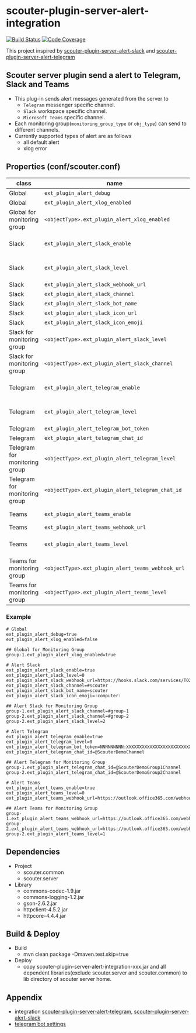 # scouter-plugin-server-alert-integration

[![Build Status](https://travis-ci.com/wellstyle/scouter-plugin-server-alert-integration.svg?branch=master)](https://travis-ci.com/wellstyle/scouter-plugin-server-alert-integration)
[![Code Coverage](https://codecov.io/gh/wellstyle/scouter-plugin-server-alert-integration/branch/master/graph/badge.svg)](https://codecov.io/gh/wellstyle/scouter-plugin-server-alert-integration)

This project inspired by [scouter-plugin-server-alert-slack](https://github.com/scouter-contrib/scouter-plugin-server-alert-slack) and [scouter-plugin-server-alert-telegram](https://github.com/scouter-contrib/scouter-plugin-server-alert-telegram)

## Scouter server plugin send a alert to Telegram, Slack and Teams

- This plug-in sends alert messages generated from the server to 
    - `Telegram` messenger specific channel.
    - `Slack` workspace specific channel.
    - `Microsoft Teams` specific channel.
- Each monitoring group(`monitoring_group_type` or `obj_type`) can send to different channels.
- Currently supported types of alert are as follows
    - all default alert 
    - xlog error 

## Properties (conf/scouter.conf)

class | name | desc | default 
--- | --- | --- | ---
Global | `ext_plugin_alert_debug` | debug logging option | false
Global | `ext_plugin_alert_xlog_enabled` | use xlog error |  false
Global for monitoring group | `<objectType>.ext_plugin_alert_xlog_enabled` | use xlog error of `monitoring_group_type` or `obj_type` |  `ext_plugin_alert_xlog_enabled`
Slack | `ext_plugin_alert_slack_enable` | use alert to a slack workspace or not (true / false) | false
Slack | `ext_plugin_alert_slack_level` | alert level to send (0: INFO, 1: WARN, 2: ERROR, 3: FATAL) | 0
Slack | `ext_plugin_alert_slack_webhook_url` | slack webhook url | null
Slack | `ext_plugin_alert_slack_channel` | slack channel name | null
Slack | `ext_plugin_alert_slack_bot_name` | slack bot name | null
Slack | `ext_plugin_alert_slack_icon_url` | slack icon url | null
Slack | `ext_plugin_alert_slack_icon_emoji` | slack icon emoji | null
Slack for monitoring group | `<objectType>.ext_plugin_alert_slack_level` | alert level to send of `monitoring_group_type` or `obj_type` | `ext_plugin_alert_slack_level`
Slack for monitoring group | `<objectType>.ext_plugin_alert_slack_channel` | slack channel name of `monitoring_group_type` or `obj_type` | `ext_plugin_alert_slack_channel`
Telegram | `ext_plugin_alert_telegram_enable` | use alert to a telegram messenger or not (true / false) | false
Telegram | `ext_plugin_alert_telegram_level` | alert level to send (0: INFO, 1: WARN, 2: ERROR, 3: FATAL) | 0
Telegram | `ext_plugin_alert_telegram_bot_token` | telegram bot token | null
Telegram | `ext_plugin_alert_telegram_chat_id` | telegram chat-room id | null
Telegram for monitoring group | `<objectType>.ext_plugin_alert_telegram_level` | alert level to send of `monitoring_group_type` or `obj_type` | `ext_plugin_alert_telegram_level`
Telegram for monitoring group | `<objectType>.ext_plugin_alert_telegram_chat_id` | slack telegram chat-room id of `monitoring_group_type` or `obj_type` | `ext_plugin_alert_telegram_chat_id`
Teams | `ext_plugin_alert_teams_enable` | use alert to a teams or not (true / false) | false
Teams | `ext_plugin_alert_teams_webhook_url` | teams webhook url | null
Teams | `ext_plugin_alert_teams_level` | alert level to send (0: INFO, 1: WARN, 2: ERROR, 3: FATAL) | 0
Teams for monitoring group | `<objectType>.ext_plugin_alert_teams_webhook_url` | teams webhook url of `monitoring_group_type` or `obj_type` | `ext_plugin_alert_teams_webhook_url`
Teams for monitoring group | `<objectType>.ext_plugin_alert_teams_level` | alert level to send of `monitoring_group_type` or `obj_type` | `ext_plugin_alert_teams_level`

### Example

``` properties
# Global
ext_plugin_alert_debug=true
ext_plugin_alert_xlog_enabled=false

## Global for Monitoring Group
group-1.ext_plugin_alert_xlog_enabled=true

# Alert Slack
ext_plugin_alert_slack_enable=true
ext_plugin_alert_slack_level=0
ext_plugin_alert_slack_webhook_url=https://hooks.slack.com/services/T02XXXXX/B159XXXXX/W5CDXXXXXXXXXXXXXXXXXXXX
ext_plugin_alert_slack_channel=#scouter
ext_plugin_alert_slack_bot_name=scouter
ext_plugin_alert_slack_icon_emoji=:computer:

## Alert Slack for Monitoring Group
group-1.ext_plugin_alert_slack_channel=#group-1
group-2.ext_plugin_alert_slack_channel=#group-2
group-2.ext_plugin_alert_slack_level=2

# Alert Telegram
ext_plugin_alert_telegram_enable=true
ext_plugin_alert_telegram_level=0
ext_plugin_alert_telegram_bot_token=NNNNNNNNN:XXXXXXXXXXXXXXXXXXXXXXXXXXXXXXXXXXX
ext_plugin_alert_telegram_chat_id=@ScouterDemoChannel

## Alert Telegram for Monitoring Group
group-1.ext_plugin_alert_telegram_chat_id=@ScouterDemoGroup1Channel
group-2.ext_plugin_alert_telegram_chat_id=@ScouterDemoGroup2Channel

# Alert Teams
ext_plugin_alert_teams_enable=true
ext_plugin_alert_teams_level=0
ext_plugin_alert_teams_webhook_url=https://outlook.office365.com/webhook/value1@value2/IncomingWebhook/value3/value4

## Alert Teams for Monitoring Group
group-1.ext_plugin_alert_teams_webhook_url=https://outlook.office365.com/webhook/value1@value2/IncomingWebhook/value3/value4
group-2.ext_plugin_alert_teams_webhook_url=https://outlook.office365.com/webhook/value1@value2/IncomingWebhook/value3/value4
group-2.ext_plugin_alert_teams_level=1
```

## Dependencies

- Project
    - scouter.common
    - scouter.server
- Library
    - commons-codec-1.9.jar
    - commons-logging-1.2.jar
    - gson-2.6.2.jar
    - httpclient-4.5.2.jar
    - httpcore-4.4.4.jar

## Build & Deploy

- Build
    - mvn clean package -Dmaven.test.skip=true
- Deploy
    - copy scouter-plugin-server-alert-integration-xxx.jar and all dependent libraries(exclude scouter.server and scouter.common) to lib directory of scouter server home.

## Appendix

- integration [scouter-plugin-server-alert-telegram](https://github.com/scouter-contrib/scouter-plugin-server-alert-telegram), [scouter-plugin-server-alert-slack](https://github.com/scouter-contrib/scouter-plugin-server-alert-slack)
- [telegram bot settings](https://github.com/scouter-contrib/scouter-plugin-server-alert-telegram#appendix)

